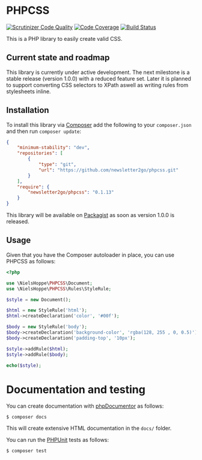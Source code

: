 # PHPCSS

[![Scrutinizer Code Quality](https://scrutinizer-ci.com/g/hielsnoppe/phpcss/badges/quality-score.png?b=master)](https://scrutinizer-ci.com/g/hielsnoppe/phpcss/?branch=master)
[![Code Coverage](https://scrutinizer-ci.com/g/hielsnoppe/phpcss/badges/coverage.png?b=master)](https://scrutinizer-ci.com/g/hielsnoppe/phpcss/?branch=master)
[![Build Status](https://scrutinizer-ci.com/g/hielsnoppe/phpcss/badges/build.png?b=master)](https://scrutinizer-ci.com/g/hielsnoppe/phpcss/build-status/master)

This is a PHP library to easily create valid CSS.

## Current state and roadmap

This library is currently under active development.
The next milestone is a stable release (version 1.0.0) with a reduced feature set.
Later it is planned to support converting CSS selectors to XPath aswell as writing rules from stylesheets inline.

## Installation

To install this library via [Composer](https://getcomposer.org/) add the following to your `composer.json` and then run `composer update`:

```json
{
    "minimum-stability": "dev",
    "repositories": [
        {
            "type": "git",
            "url": "https://github.com/newsletter2go/phpcss.git"
        }
    ],
    "require": {
        "newsletter2go/phpcss": "0.1.13"
    }
}
```

This library will be available on [Packagist](https://packagist.org/) as soon as version 1.0.0 is released.

## Usage

Given that you have the Composer autoloader in place, you can use PHPCSS as follows:

```php
<?php

use \NielsHoppe\PHPCSS\Document;
use \NielsHoppe\PHPCSS\Rules\StyleRule;

$style = new Document();

$html = new StyleRule('html');
$html->createDeclaration('color', '#00f');

$body = new StyleRule('body');
$body->createDeclaration('background-color', 'rgba(128, 255 , 0, 0.5)');
$body->createDeclaration('padding-top', '10px');

$style->addRule($html);
$style->addRule($body);

echo($style);
```

# Documentation and testing

You can create documentation with [phpDocumentor](https://www.phpdoc.org/) as follows:

```
$ composer docs
```

This will create extensive HTML documentation in the `docs/` folder.

You can run the [PHPUnit](https://phpunit.de/) tests as follows:

```
$ composer test
```
